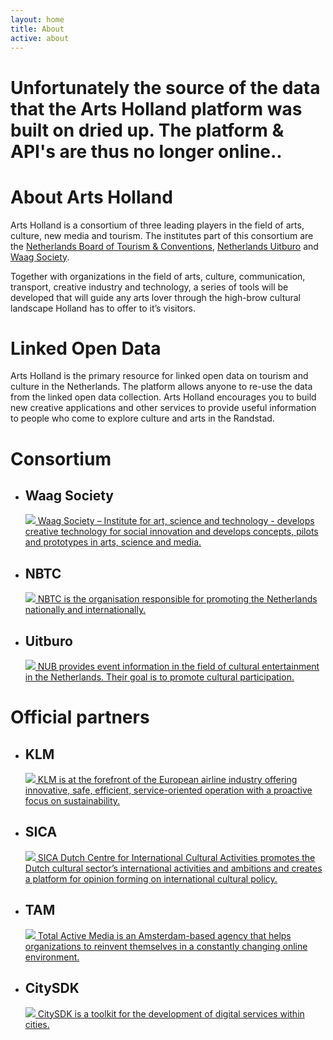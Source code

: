 ```yaml
---
layout: home
title: About
active: about
---
```



# Unfortunately the source of the data that the Arts Holland platform was built on dried up. The platform & API's are thus no longer online..


# About Arts Holland

Arts Holland is a consortium of three leading players in the field of arts, culture, new media and tourism. The institutes part of this consortium are the [Netherlands Board of Tourism & Conventions](http://www.nbtc.nl/corporate/en/), [Netherlands Uitburo](http://www.uitburo.nl/) and [Waag Society](http://www.waag.org/).

Together with organizations in the field of arts, culture, communication, transport, creative industry and technology, a series of tools will be developed that will guide any arts lover through the high-brow cultural landscape Holland has to offer to it’s visitors.

# Linked Open Data

Arts Holland is the primary resource for linked open data on tourism and culture in the Netherlands. The platform allows anyone to re-use the data from the linked open data collection. Arts Holland encourages you to build new creative applications and other services to provide useful information to people who come to explore culture and arts in the Randstad.

# Consortium

<ul class="about">
  <li class="gray">
    <h2>Waag Society</h2>
    <a href="http://www.waag.org/">
      <p><img src="{{ site.baseurl }}images/waag_society.png" />
      Waag Society – Institute for art, science and technology - develops creative technology for social innovation and develops concepts, pilots and prototypes in arts, science and media.</p>
    </a>
  </li>
  <li class="gray">
    <h2>NBTC</h2>
    <a href="http://www.nbtc.nl/">
      <p><img src="{{ site.baseurl }}images/nbtc.png" />
      NBTC is the organisation responsible for promoting the Netherlands nationally and internationally.</p>
    </a>
  </li>
  <li class="gray">
    <h2>Uitburo</h2>    
    <a href="http://www.uitburo.nl/">
      <p><img src="{{ site.baseurl }}images/uitburo.png" />
        NUB provides event information in the field of cultural entertainment in the Netherlands. Their goal is to promote cultural participation.</p>
    </a>
  </li>
</ul>

# Official partners

<ul class="about">
  <li class="gray">
    <h2>KLM</h2>
    <a href="http://www.klm.com/">
      <p><img src="{{ site.baseurl }}images/klm.png" />
      KLM is at the forefront of the European airline industry offering innovative, safe, efficient, service-oriented operation with a proactive focus on sustainability.</p>
    </a>
  </li>
  <li class="gray">
    <h2>SICA</h2>
    <a href="http://www.sica.nl/">
      <p><img src="{{ site.baseurl }}images/sica.png" />
      SICA Dutch Centre for International Cultural Activities promotes the Dutch cultural sector’s international activities and ambitions and creates a platform for opinion forming on international cultural policy.</p>
    </a>
  </li>
  <li class="gray">
    <h2>TAM</h2>
    <a href="http://www.totalactivemedia.nl/">
      <p><img src="{{ site.baseurl }}images/tam.png" />
      Total Active Media is an Amsterdam-based agency that helps organizations to reinvent themselves in a constantly changing online environment.</p>
    </a>
  </li>
  <li class="gray">
    <h2>CitySDK</h2>    
    <a href="http://citysdk.waag.org/">
      <p><img src="{{ site.baseurl }}images/citysdk.png" />
      CitySDK is a toolkit for the development of digital services within cities.</p>
    </a>
  </li>
</ul>
